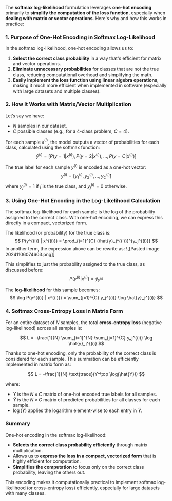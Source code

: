 The **softmax log-likelihood** formulation leverages **one-hot encoding** primarily to **simplify the computation of the loss function**, especially when **dealing with matrix or vector operations**. Here's why and how this works in practice:

### 1. Purpose of One-Hot Encoding in Softmax Log-Likelihood

In the softmax log-likelihood, one-hot encoding allows us to:
1. **Select the correct class probability** in a way that's efficient for matrix and vector operations.
2. **Eliminate unnecessary probabilities** for classes that are not the true class, reducing computational overhead and simplifying the math.
3. **Easily implement the loss function using linear algebra operations**, making it much more efficient when implemented in software (especially with large datasets and multiple classes).

### 2. How It Works with Matrix/Vector Multiplication

Let’s say we have:
- $N$ samples in our dataset.
- $C$ possible classes (e.g., for a 4-class problem, $C = 4$).

For each sample $x^{(i)}$, the model outputs a vector of probabilities for each class, calculated using the softmax function:
$$
\hat{y}^{(i)} = [P(y = 1 | x^{(i)}), P(y = 2 | x^{(i)}), \dots, P(y = C | x^{(i)})]
$$

The true label for each sample $y^{(i)}$ is encoded as a one-hot vector:
$$
y^{(i)} = [y_1^{(i)}, y_2^{(i)}, \dots, y_C^{(i)}]
$$
where $y_j^{(i)} = 1$ if $j$ is the true class, and $y_j^{(i)} = 0$ otherwise.

### 3. Using One-Hot Encoding in the Log-Likelihood Calculation

The softmax log-likelihood for each sample is the log of the probability assigned to the correct class. With one-hot encoding, we can express this directly in a compact, vectorized form.

The likelihood (or probability) for the true class is:
$$
P(y^{(i)} | x^{(i)}) = \prod_{j=1}^{C} (\hat{y}_j^{(i)})^{y_j^{(i)}}
$$
 In another term, the expression above can be rewrite as:
![[Pasted image 20241106074603.png]]

This simplifies to just the probability assigned to the true class, as discussed before:
$$
P(y^{(i)} | x^{(i)}) = \hat{y}_{y^{(i)}}
$$

The **log-likelihood** for this sample becomes:
$$
\log P(y^{(i)} | x^{(i)}) = \sum_{j=1}^{C} y_j^{(i)} \log \hat{y}_j^{(i)}
$$

### 4. Softmax Cross-Entropy Loss in Matrix Form

For an entire dataset of $N$ samples, the total **cross-entropy loss** (negative log-likelihood) across all samples is:

$$
L = -\frac{1}{N} \sum_{i=1}^{N} \sum_{j=1}^{C} y_j^{(i)} \log \hat{y}_j^{(i)}
$$

Thanks to one-hot encoding, only the probability of the correct class is considered for each sample. This summation can be efficiently implemented in matrix form as:

$$
L = -\frac{1}{N} \text{trace}(Y^\top \log(\hat{Y}))
$$

where:
- $Y$ is the $N \times C$ matrix of one-hot encoded true labels for all samples.
- $\hat{Y}$ is the $N \times C$ matrix of predicted probabilities for all classes for each sample.
- $\log(\hat{Y})$ applies the logarithm element-wise to each entry in $\hat{Y}$.

### Summary

One-hot encoding in the softmax log-likelihood:
- **Selects the correct class probability efficiently** through matrix multiplication.
- Allows us to **express the loss in a compact, vectorized form** that is highly efficient for computation.
- **Simplifies the computation** to focus only on the correct class probability, leaving the others out.

This encoding makes it computationally practical to implement softmax log-likelihood (or cross-entropy loss) efficiently, especially for large datasets with many classes.